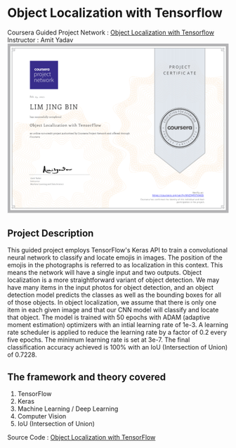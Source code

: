 # Object Localization with Tensorflow
Coursera Guided Project Network : [Object Localization with Tensorflow](https://www.coursera.org/projects/object-localization-tensorflow) </br> 
Instructor : Amit Yadav </br>
![](https://github.com/Lim-Calculus/Object-Localization-With-Tensorflow/blob/main/Certificate/Object%20localization%20with%20tensorflow.png)
## Project Description </br>
This guided project employs TensorFlow's Keras API to train a convolutional neural network to classify and locate emojis in images. The position of the emojis in the photographs is referred to as localization in this context. This means the network will have a single input and two outputs. Object localization is a more straightforward variant of object detection. We may have many items in the input photos for object detection, and an object detection model predicts the classes as well as the bounding boxes for all of those objects. In object localization, we assume that there is only one item in each given image and that our CNN model will classify and locate that object. The model is trained with 50 epochs with ADAM (adaptive moment estimation) optimizers with an intial learning rate of 1e-3. A learning rate scheduler is applied to reduce the learning rate by a factor of 0.2 every five epochs. The minimum learning rate is set at 3e-7. The final classification accuracy achieved is 100% with an IoU (Intersection of Union) of 0.7228. </br>
## The framework and theory covered
1. TensorFlow
2. Keras
3. Machine Learning / Deep Learning
4. Computer Vision
5. IoU (Intersection of Union)

Source Code : [Object Localization with TensorFlow](https://github.com/Lim-Calculus/Object-Localization-With-Tensorflow/blob/main/Coursera_Guided_Project_Object_Localization_with_TensorFlow_Starter.ipynb)
